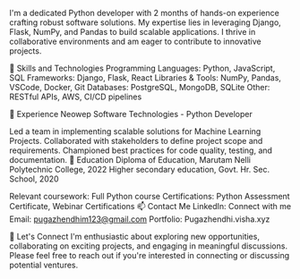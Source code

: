 I'm a dedicated Python developer with 2 months of hands-on experience crafting robust software solutions. My expertise lies in leveraging Django, Flask, NumPy, and Pandas to build scalable applications. I thrive in collaborative environments and am eager to contribute to innovative projects.

🚀 Skills and Technologies
Programming Languages: Python, JavaScript, SQL
Frameworks: Django, Flask, React
Libraries & Tools: NumPy, Pandas, VSCode, Docker, Git
Databases: PostgreSQL, MongoDB, SQLite
Other: RESTful APIs, AWS, CI/CD pipelines

💼 Experience
Neowep Software Technologies - Python Developer

Led a team in implementing scalable solutions for Machine Learning Projects.
Collaborated with stakeholders to define project scope and requirements.
Championed best practices for code quality, testing, and documentation.
🌱 Education
Diploma of Education, Marutam Nelli Polytechnic College, 2022
Higher secondary education, Govt. Hr. Sec. School, 2020

Relevant coursework: Full Python course
Certifications: Python Assessment Certificate, Webinar Certifications
📫 Contact Me
LinkedIn: Connect with me
Email: pugazhendhim123@gmail.com
Portfolio: Pugazhendhi.visha.xyz

🤝 Let's Connect
I'm enthusiastic about exploring new opportunities, collaborating on exciting projects, and engaging in meaningful discussions. Please feel free to reach out if you're interested in connecting or discussing potential ventures.
